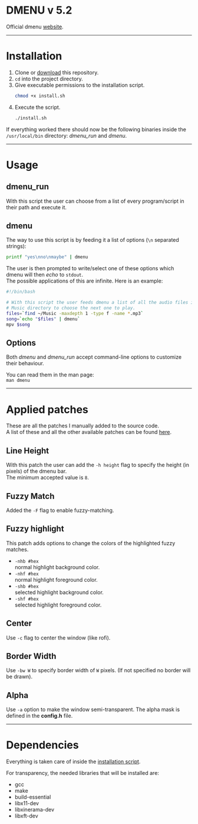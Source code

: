 # DMENU v 5.2

Official dmenu [website].

- - - - - - - - - - - - - - - - - - - - - - - - - - - - - - - - - - - - - - - -

# Installation

1. Clone or [download] this repository.
2. `cd` into the project directory.
3. Give executable permissions to the installation script.
    ```sh
    chmod +x install.sh
    ```
4. Execute the script.
    ```sh
    ./install.sh
    ```

If everything worked there should now be the following binaries inside the
`/usr/local/bin` directory: *dmenu_run* and *dmenu*.

- - - - - - - - - - - - - - - - - - - - - - - - - - - - - - - - - - - - - - - -

# Usage

## dmenu_run

With this script the user can choose from a list of every program/script in
their path and execute it.

## dmenu

The way to use this script is by feeding it a list of options (`\n` separated
strings):

```sh
printf "yes\nno\nmaybe" | dmenu
```

The user is then prompted to write/select one of these options which dmenu will
then *echo* to `stdout`.  
The possible applications of this are infinite. Here is an example:

```sh
#!/bin/bash

# With this script the user feeds dmenu a list of all the audio files in the
# Music directory to choose the next one to play.
files=`find ~/Music -maxdepth 1 -type f -name *.mp3`
song=`echo "$files" | dmenu`
mpv $song
```

## Options

Both *dmenu* and *dmenu_run* accept command-line options to customize their
behaviour.

You can read them in the man page:  
`man dmenu`

- - - - - - - - - - - - - - - - - - - - - - - - - - - - - - - - - - - - - - - -

# Applied patches

These are all the patches I manually added to the source code.  
A list of these and all the other available patches can be found [here].

## Line Height

With this patch the user can add the `-h height` flag to specify the height (in
pixels) of the dmenu bar.  
The minimum accepted value is `8`.

## Fuzzy Match

Added the `-F` flag to enable fuzzy-matching.

## Fuzzy highlight

This patch adds options to change the colors of the highlighted fuzzy matches.

+ `-nhb #hex`  
    normal highlight background color.
+ `-nhf #hex`  
    normal highlight foreground color.
+ `-shb #hex`  
    selected highlight background color.
+ `-shf #hex`  
    selected highlight foreground color.

## Center

Use `-c` flag to center the window (like rofi).

## Border Width

Use `-bw W` to specify border width of `W` pixels. (If not specified no border
will be drawn).

## Alpha

Use `-a` option to make the window semi-transparent.
The alpha mask is defined in the **config.h** file.

- - - - - - - - - - - - - - - - - - - - - - - - - - - - - - - - - - - - - - - -

# Dependencies

Everything is taken care of inside the [installation script].

For transparency, the needed libraries that will be installed are:

+ gcc
+ make
+ build-essential
+ libx11-dev
+ libxinerama-dev
+ libxft-dev

<!-- LINKS -->

[website]:
https://tools.suckless.org/dmenu/
"dmenu's website"

[download]:
https://github.com/marcoplaitano/dmenu/archive/refs/heads/main.zip
"ZIP Download"

[here]:
https://tools.suckless.org/dmenu/patches/
"dmenu's patches"

[installation script]:
install.sh
"Repository file"
